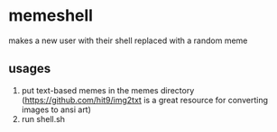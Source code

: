 # memeshell
makes a new user with their shell replaced with a random meme
## usages
1. put text-based memes in the memes directory (https://github.com/hit9/img2txt is a great resource for converting images to ansi art)
2. run shell.sh

